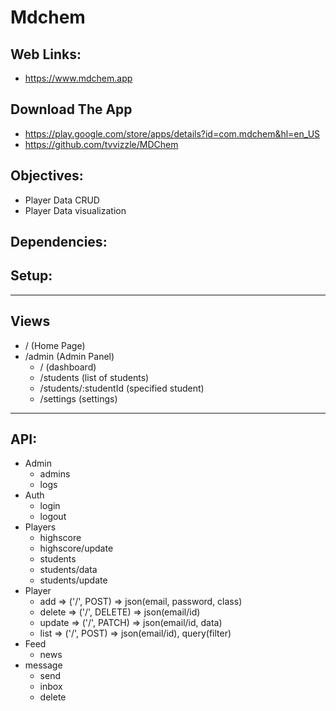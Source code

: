 # Mdchem
## Web Links:
* https://www.mdchem.app
## Download The App
* https://play.google.com/store/apps/details?id=com.mdchem&hl=en_US
* https://github.com/tvvizzle/MDChem
## Objectives:
* Player Data CRUD
* Player Data visualization
## Dependencies:
## Setup:
***
## Views
* / (Home Page)
* /admin (Admin Panel)
  * / (dashboard)
  * /students (list of students)
  * /students/:studentId (specified student)
  * /settings (settings)
***
## API:
* Admin
  * admins
  * logs
* Auth
  * login
  * logout
* Players
  * highscore
  * highscore/update
  * students
  * students/data
  * students/update
* Player
  * add      => ('/', POST)     => json(email, password, class)
  * delete   => ('/', DELETE)   => json(email/id)
  * update   => ('/', PATCH)    => json(email/id, data) 
  * list     => ('/', POST)     => json(email/id), query(filter) 
* Feed
  * news
* message
  * send
  * inbox
  * delete